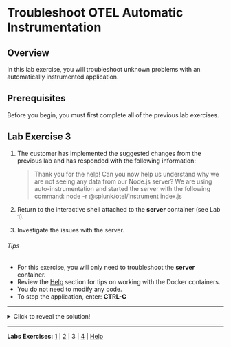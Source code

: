 # Troubleshoot OTEL Automatic Instrumentation

## Overview
In this lab exercise, you will troubleshoot unknown problems with an automatically instrumented application.

## Prerequisites
Before you begin, you must first complete all of the previous lab exercises.

## Lab Exercise 3
1. The customer has implemented the suggested changes from the previous lab and has responded with the following information:

    > Thank you for the help! Can you now help us understand why we are not seeing any data from our Node.js server? We are using auto-instrumentation and started the server with the following command: node -r @splunk/otel/instrument index.js

1. Return to the interactive shell attached to the **server** container (see Lab 1).
1. Investigate the issues with the server.

###### Tips
- For this exercise, you will only need to troubleshoot the **server** container.
- Review the [Help](Help.md) section for tips on working with the Docker containers.
- You do not need to modify any code.
- To stop the application, enter: **CTRL-C**

---

<details>
    <summary>Click to reveal the solution!</summary>

1. Stop the application: **CTRL-C**
1. Review **package.json** for a list of currently installed packages.
    ```
    cat package.json
    ```
1. Install the missing instrumentation packages.
    ```
    npm install @opentelemetry/auto-instrumentations-node
    ```
1. Start the application.
    ```
    node -r @splunk/otel/instrument index.js
    ```
1. Verify the server now appears in the Observability Cloud.
</details>

---
**Labs Exercises:** [1](Lab1.md) | [2](Lab2.md) | 3 | [4](Lab4.md) | [Help](Help.md)